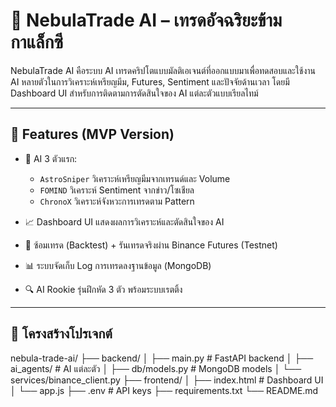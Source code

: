 # 🌌 NebulaTrade AI – เทรดอัจฉริยะข้ามกาแล็กซี

NebulaTrade AI คือระบบ AI เทรดคริปโตแบบมัลติเอเจนต์ที่ออกแบบมาเพื่อทดสอบและใช้งาน AI หลายตัวในการวิเคราะห์เหรียญมีม, Futures, Sentiment และปัจจัยด้านเวลา โดยมี Dashboard UI สำหรับการติดตามการตัดสินใจของ AI แต่ละตัวแบบเรียลไทม์

---

## 🚀 Features (MVP Version)

- 🧠 AI 3 ตัวแรก:
  - `AstroSniper` วิเคราะห์เหรียญมีมจากเทรนด์และ Volume
  - `FOMIND` วิเคราะห์ Sentiment จากข่าว/โซเชียล
  - `ChronoX` วิเคราะห์จังหวะการเทรดตาม Pattern

- 📈 Dashboard UI แสดงผลการวิเคราะห์และตัดสินใจของ AI
- 🔁 ซ้อมเทรด (Backtest) + รันเทรดจริงผ่าน Binance Futures (Testnet)
- 📊 ระบบจัดเก็บ Log การเทรดลงฐานข้อมูล (MongoDB)
- 🔍 AI Rookie รุ่นฝึกหัด 3 ตัว พร้อมระบบเรตติ้ง

---

## 🧱 โครงสร้างโปรเจกต์

nebula-trade-ai/
├── backend/
│ ├── main.py # FastAPI backend
│ ├── ai_agents/ # AI แต่ละตัว
│ ├── db/models.py # MongoDB models
│ └── services/binance_client.py
├── frontend/
│ ├── index.html # Dashboard UI
│ └── app.js
├── .env # API keys
├── requirements.txt
└── README.md

